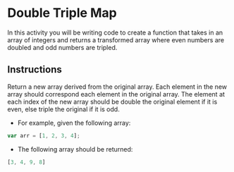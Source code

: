 # Double Triple Map

In this activity you will be writing code to create a function that takes in an array of integers and returns a transformed array where even numbers are doubled and odd numbers are tripled.

## Instructions

Return a new array derived from the original array. Each element in the new array should correspond each element in the original array. The element at each index of the new array should be double the original element if it is even, else triple the original if it is odd.

* For example, given the following array:

```js
var arr = [1, 2, 3, 4];
```

* The following array should be returned:

```js
[3, 4, 9, 8]
```